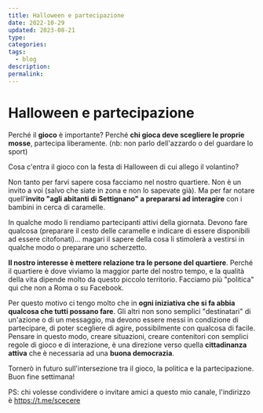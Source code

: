 ```yaml
---
title: Halloween e partecipazione
date: 2022-10-29
updated: 2023-08-21
type: 
categories: 
tags:
  - blog
description: 
permalink: 
---
```

# Halloween e partecipazione

Perché il **gioco** è importante?
Perché **chi gioca deve scegliere le proprie mosse**, partecipa liberamente.
(nb: non parlo dell'azzardo o del guardare lo sport)

Cosa c'entra il gioco con la festa di Halloween di cui allego il volantino?

Non tanto per farvi sapere cosa facciamo nel nostro quartiere. Non è un invito a voi (salvo che siate in zona e non lo sapevate già).
Ma per far notare quell'**invito "agli abitanti di Settignano" a prepararsi ad interagire** con i bambini in cerca di caramelle.

In qualche modo li rendiamo partecipanti attivi della giornata. Devono fare qualcosa (preparare il cesto delle caramelle e indicare di essere disponibili ad essere citofonati)... magari il sapere della cosa li stimolerà a vestirsi in qualche modo o preparare uno scherzetto.

**Il nostro interesse è mettere relazione tra le persone del quartiere**. Perché il quartiere è dove viviamo la maggior parte del nostro tempo, e la qualità della vita dipende molto da questo piccolo territorio. Facciamo più "politica" qui che non a Roma o su Facebook.

Per questo motivo ci tengo molto che in **ogni iniziativa che si fa abbia qualcosa che tutti possano fare**. Gli altri non sono semplici "destinatari" di un'azione o di un messaggio, ma devono essere messi in condizione di partecipare, di poter scegliere di agire, possibilmente con qualcosa di facile.
Pensare in questo modo, creare situazioni, creare contenitori con semplici regole di gioco e di interazione, è una direzione verso quella **cittadinanza attiva** che è necessaria ad una **buona democrazia**.

Tornerò in futuro sull'intersezione tra il gioco, la politica e la partecipazione.
Buon fine settimana!

PS: chi volesse condividere o invitare amici a questo mio canale, l'indirizzo è https://t.me/scecere
